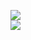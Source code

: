 [![](https://img.shields.io/badge/Made%20With-Github%20Spray-lightgrey.svg?style=for-the-badge&logo=github)](https://github.com/Annihil/github-spray#24642)  
[![](https://i.imgur.com/2DrTn0Z.gif)](https://github.com/Annihil/github-spray)